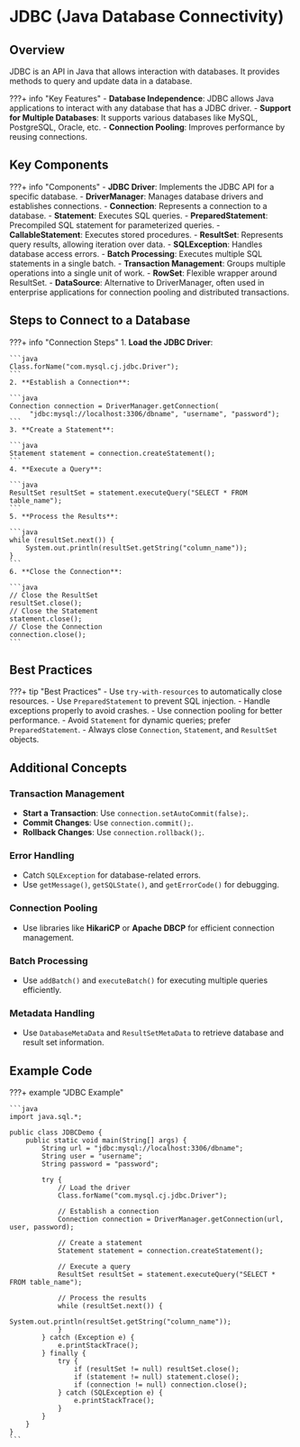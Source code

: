 # JDBC (Java Database Connectivity)

## Overview
JDBC is an API in Java that allows interaction with databases. It provides methods to query and update data in a database.

???+ info "Key Features"
    - **Database Independence**: JDBC allows Java applications to interact with any database that has a JDBC driver.
    - **Support for Multiple Databases**: It supports various databases like MySQL, PostgreSQL, Oracle, etc.
    - **Connection Pooling**: Improves performance by reusing connections.

## Key Components

???+ info "Components"
    - **JDBC Driver**: Implements the JDBC API for a specific database.
    - **DriverManager**: Manages database drivers and establishes connections.
    - **Connection**: Represents a connection to a database.
    - **Statement**: Executes SQL queries.
    - **PreparedStatement**: Precompiled SQL statement for parameterized queries.
    - **CallableStatement**: Executes stored procedures.
    - **ResultSet**: Represents query results, allowing iteration over data.
    - **SQLException**: Handles database access errors.
    - **Batch Processing**: Executes multiple SQL statements in a single batch.
    - **Transaction Management**: Groups multiple operations into a single unit of work.
    - **RowSet**: Flexible wrapper around ResultSet.
    - **DataSource**: Alternative to DriverManager, often used in enterprise applications for connection pooling and distributed transactions.

## Steps to Connect to a Database

???+ info "Connection Steps"
    1. **Load the JDBC Driver**:

    ```java
    Class.forName("com.mysql.cj.jdbc.Driver");
    ```
    2. **Establish a Connection**:

    ```java
    Connection connection = DriverManager.getConnection(
         "jdbc:mysql://localhost:3306/dbname", "username", "password");
    ```
    3. **Create a Statement**:

    ```java
    Statement statement = connection.createStatement();
    ```
    4. **Execute a Query**:

    ```java
    ResultSet resultSet = statement.executeQuery("SELECT * FROM table_name");
    ```
    5. **Process the Results**:

    ```java
    while (resultSet.next()) {
        System.out.println(resultSet.getString("column_name"));
    }
    ```
    6. **Close the Connection**:

    ```java
    // Close the ResultSet
    resultSet.close();
    // Close the Statement
    statement.close();
    // Close the Connection
    connection.close();
    ```

## Best Practices

???+ tip "Best Practices"
    - Use `try-with-resources` to automatically close resources.
    - Use `PreparedStatement` to prevent SQL injection.
    - Handle exceptions properly to avoid crashes.
    - Use connection pooling for better performance.
    - Avoid `Statement` for dynamic queries; prefer `PreparedStatement`.
    - Always close `Connection`, `Statement`, and `ResultSet` objects.

## Additional Concepts

### Transaction Management
- **Start a Transaction**: Use `connection.setAutoCommit(false);`.
- **Commit Changes**: Use `connection.commit();`.
- **Rollback Changes**: Use `connection.rollback();`.

### Error Handling
- Catch `SQLException` for database-related errors.
- Use `getMessage()`, `getSQLState()`, and `getErrorCode()` for debugging.

### Connection Pooling
- Use libraries like **HikariCP** or **Apache DBCP** for efficient connection management.

### Batch Processing
- Use `addBatch()` and `executeBatch()` for executing multiple queries efficiently.

### Metadata Handling
- Use `DatabaseMetaData` and `ResultSetMetaData` to retrieve database and result set information.

## Example Code

???+ example "JDBC Example"

    ```java
    import java.sql.*;

    public class JDBCDemo {
        public static void main(String[] args) {
            String url = "jdbc:mysql://localhost:3306/dbname";
            String user = "username";
            String password = "password";

            try {
                // Load the driver
                Class.forName("com.mysql.cj.jdbc.Driver");

                // Establish a connection
                Connection connection = DriverManager.getConnection(url, user, password);

                // Create a statement
                Statement statement = connection.createStatement();

                // Execute a query
                ResultSet resultSet = statement.executeQuery("SELECT * FROM table_name");

                // Process the results
                while (resultSet.next()) {
                    System.out.println(resultSet.getString("column_name"));
                }
            } catch (Exception e) {
                e.printStackTrace();
            } finally {
                try {
                    if (resultSet != null) resultSet.close();
                    if (statement != null) statement.close();
                    if (connection != null) connection.close();
                } catch (SQLException e) {
                    e.printStackTrace();
                }
            }
        }
    }
    ```